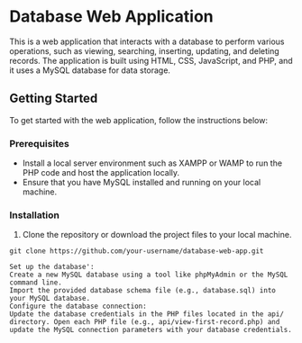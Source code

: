 # Database Web Application

This is a web application that interacts with a database to perform various operations, such as viewing, searching, inserting, updating, and deleting records. The application is built using HTML, CSS, JavaScript, and PHP, and it uses a MySQL database for data storage.

## Getting Started

To get started with the web application, follow the instructions below:

### Prerequisites

- Install a local server environment such as XAMPP or WAMP to run the PHP code and host the application locally.
- Ensure that you have MySQL installed and running on your local machine.

### Installation

1. Clone the repository or download the project files to your local machine.

```shell
git clone https://github.com/your-username/database-web-app.git

Set up the database':
Create a new MySQL database using a tool like phpMyAdmin or the MySQL command line.
Import the provided database schema file (e.g., database.sql) into your MySQL database.
Configure the database connection:
Update the database credentials in the PHP files located in the api/ directory. Open each PHP file (e.g., api/view-first-record.php) and update the MySQL connection parameters with your database credentials.
